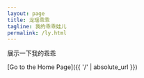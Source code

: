 ```yaml
---
layout: page
title: 龙瑶乖乖
tagline: 我的乖乖娃儿
permalink: /ly.html
---
```




展示一下我的乖乖





[Go to the Home Page]({{ '/' | absolute_url }})
